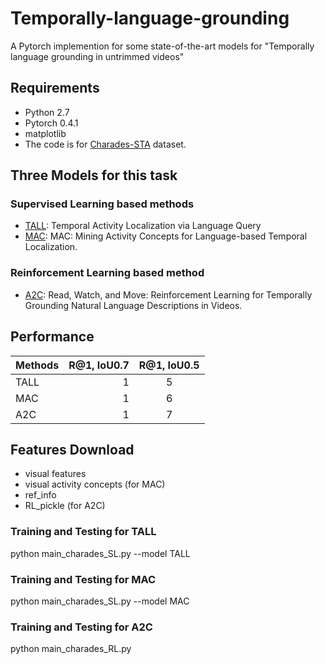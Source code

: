 # Temporally-language-grounding
A Pytorch implemention for some state-of-the-art models for "Temporally language grounding in untrimmed videos"

## Requirements
- Python 2.7
- Pytorch 0.4.1
- matplotlib
- The code is for [Charades-STA](https://arxiv.org/pdf/1705.02101.pdf) dataset.

## Three Models for this task
### Supervised Learning based methods
- [TALL](http://openaccess.thecvf.com/content_ICCV_2017/papers/Gao_TALL_Temporal_Activity_ICCV_2017_paper.pdf): Temporal Activity Localization via Language Query
- [MAC](https://arxiv.org/pdf/1811.08925.pdf): MAC: Mining Activity Concepts for Language-based Temporal Localization.
### Reinforcement Learning based method
- [A2C]((https://arxiv.org/abs/1901.06829v1)): Read, Watch, and Move: Reinforcement Learning for Temporally Grounding Natural Language Descriptions in Videos.

## Performance
| Methods        | R@1, IoU0.7   |  R@1, IoU0.5  |
| --------   | -----:   | :----: |
| TALL        | 1      |   5    |
|  MAC        | 1      |   6    |
|  A2C        | 1      |   7    |

## Features Download
- visual features
- visual activity concepts (for MAC)
- ref_info
- RL_pickle (for A2C)

### Training and Testing for TALL
python main_charades_SL.py --model TALL

### Training and Testing for MAC
python main_charades_SL.py --model MAC

### Training and Testing for A2C
python main_charades_RL.py

